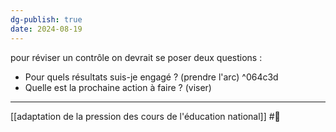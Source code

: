 ```yaml
---
dg-publish: true
date: 2024-08-19
---
```

pour réviser un contrôle on devrait se poser deux questions :
- Pour quels résultats suis-je engagé ? (prendre l'arc) ^064c3d
- Quelle est la prochaine action à faire ? (viser)

---
[[adaptation de la pression des cours de l'éducation national]] #🌲 